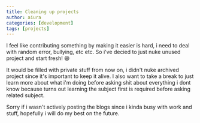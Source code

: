 ```yaml
---
title: Cleaning up projects
author: aiura
categories: [development]
tags: [projects]
---
```


I feel like contributing something by making it easier is hard, i need to deal with random error, bullying, etc etc. So i've decied to just nuke unused project and start fresh! 😄

It would be filled with private stuff from now on, i didn't nuke archived project since it's important to keep it alive. I also want to take a break to just learn more about what i'm doing before asking shit about everything i dont know because turns out learning the subject first is required before asking related subject.

Sorry if i wasn't actively posting the blogs since i kinda busy with work and stuff, hopefully i will do my best on the future.
